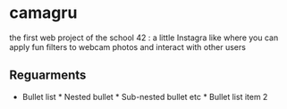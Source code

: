 # camagru

the first web project of the school 42 :
a little Instagra like where you can apply fun filters to webcam photos and interact with other users

## Reguarments 
* Bullet list
              * Nested bullet
                  * Sub-nested bullet etc
          * Bullet list item 2

